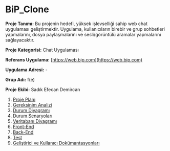 # BiP_Clone

**Proje Tanımı:** Bu projenin hedefi, yüksek işlevselliği sahip web chat uygulaması geliştirmektir. Uygulama, kullanıcıların birebir ve grup sohbetleri yapmalarını, dosya paylaşmalarını ve sesli/görüntülü aramalar yapmalarını sağlayacaktır.

**Proje Kategorisi:** Chat Uygulaması

**Referans Uygulama:** [https://web.bip.com](https://web.bip.com)

**Uygulama Adresi:** -

**Grup Adı:** f(e)

**Proje Ekibi:** Sadık Efecan Demircan
1. [Proje Planı]()
2. [Gereksinim  Analizi](https://github.com/sefedemircan/BiP_Clone/blob/main/gereksinimAnalizi.md)
3. [Durum Diyagramı]()
4. [Durum Senaryoları]()
5. [Veritabanı Diyagramı]()
6. [Front-End]()
7. [Back-End]()
8. [Test]()
9. [Geliştirici ve Kullanıcı Dokümantasyonları]()

